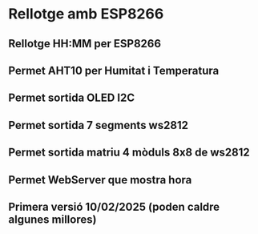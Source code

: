 #  Rellotge amb ESP8266


##  Rellotge HH:MM per ESP8266
##  Permet AHT10 per Humitat i Temperatura
##  Permet sortida OLED I2C
##  Permet sortida 7 segments ws2812
##  Permet sortida matriu 4 mòduls 8x8 de ws2812
##  Permet WebServer que mostra hora
##  
##  Primera versió 10/02/2025   (poden caldre algunes millores)
##  
## 
